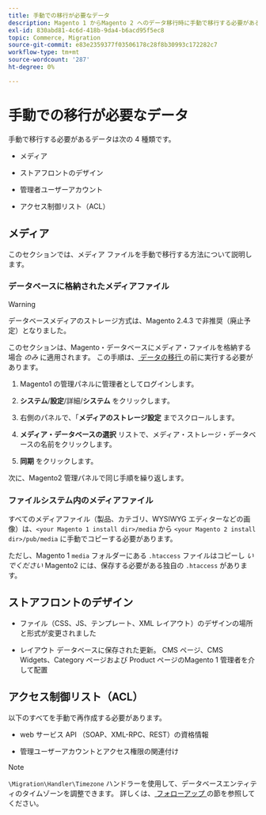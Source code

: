 ```yaml
---
title: 手動での移行が必要なデータ
description: Magento 1 からMagento 2 へのデータ移行時に手動で移行する必要があるデータと、その方法について説明します。
exl-id: 830abd81-4c6d-418b-9da4-b6acd95f5ec8
topic: Commerce, Migration
source-git-commit: e83e2359377f03506178c28f8b30993c172282c7
workflow-type: tm+mt
source-wordcount: '287'
ht-degree: 0%

---
```


# 手動での移行が必要なデータ

手動で移行する必要があるデータは次の 4 種類です。

* メディア

* ストアフロントのデザイン

* 管理者ユーザーアカウント

* アクセス制御リスト（ACL）

## メディア

このセクションでは、メディア ファイルを手動で移行する方法について説明します。

### データベースに格納されたメディアファイル

>[!WARNING]
>
>データベースメディアのストレージ方式は、Magento 2.4.3 で非推奨（廃止予定）となりました。


このセクションは、Magento・データベースにメディア・ファイルを格納する場合 *のみ* に適用されます。 この手順は、[ データの移行 ](data.md) の前に実行する必要があります。

1. Magento1 の管理パネルに管理者としてログインします。

1. **システム**/**設定**/詳細/**システム** をクリックします。

1. 右側のパネルで、「**メディアのストレージ設定** までスクロールします。

1. **メディア・データベースの選択** リストで、メディア・ストレージ・データベースの名前をクリックします。

1. **同期** をクリックします。

次に、Magento2 管理パネルで同じ手順を繰り返します。

### ファイルシステム内のメディアファイル

すべてのメディアファイル（製品、カテゴリ、WYSIWYG エディターなどの画像）は、`<your Magento 1 install dir>/media` から `<your Magento 2 install dir>/pub/media` に手動でコピーする必要があります。

ただし、Magento 1 `media` フォルダーにある `.htaccess` ファイルはコピーし *いでください* Magento2 には、保存する必要がある独自の `.htaccess` があります。

## ストアフロントのデザイン

* ファイル（CSS、JS、テンプレート、XML レイアウト）のデザインの場所と形式が変更されました

* レイアウト データベースに保存された更新。 CMS ページ、CMS Widgets、Category ページおよび Product ページのMagento 1 管理者を介して配置

## アクセス制御リスト（ACL）

以下のすべてを手動で再作成する必要があります。

* web サービス API （SOAP、XML-RPC、REST）の資格情報

* 管理ユーザーアカウントとアクセス権限の関連付け

>[!NOTE]
>
>`\Migration\Handler\Timezone` ハンドラーを使用して、データベースエンティティのタイムゾーンを調整できます。 詳しくは、[ フォローアップ ](follow-up.md) の節を参照してください。
